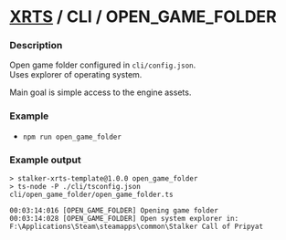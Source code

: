 # [XRTS](../../) / CLI / OPEN_GAME_FOLDER

### Description

Open game folder configured in `cli/config.json`. <br/>
Uses explorer of operating system.

Main goal is simple access to the engine assets.

### Example

- `npm run open_game_folder`

### Example output

```text
> stalker-xrts-template@1.0.0 open_game_folder
> ts-node -P ./cli/tsconfig.json cli/open_game_folder/open_game_folder.ts

00:03:14:016 [OPEN_GAME_FOLDER] Opening game folder
00:03:14:028 [OPEN_GAME_FOLDER] Open system explorer in: F:\Applications\Steam\steamapps\common\Stalker Call of Pripyat
```
